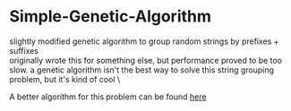 # Simple-Genetic-Algorithm
slightly modified genetic algorithm to group random strings by prefixes + suffixes \
originally wrote this for something else, but performance proved to be too slow. a genetic algorithm isn't the best way to solve this string grouping problem, but it's kind of cool \

A better algorithm for this problem can be found [here](www.github.com/caemlwater/strings-grouping-algorithm)
